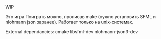 WIP

Это игра
Поиграть можно, прописав make (нужно установить SFML и nlohmann json заранее). Работает только на unix-системах.

External dependancies:
cmake
libsfml-dev
nlohmann-json3-dev
